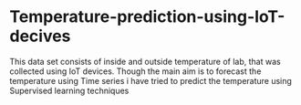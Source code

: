 # Temperature-prediction-using-IoT-decives

This data set consists of inside and outside temperature of lab, that was collected using IoT devices.
Though the main aim is to forecast the temperature using Time series i have tried to predict the temperature using Supervised learning techniques
